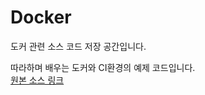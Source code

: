 # Docker
도커 관련 소스 코드 저장 공간입니다.

따라하며 배우는 도커와 CI환경의 예제 코드입니다.  
[원본 소스 링크]

[원본 소스 링크]:https://github.com/wikibook/docker-ci
